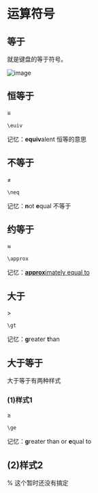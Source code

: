 # 运算符号

## 等于

就是键盘的等于符号。

![image](assets/image-20231206195214-xm8tkmv.png)

## 恒等于

$\equiv$      

`\euiv`        

记忆：**equiv**alent 恒等的意思


## 不等于

$\neq$                

`\neq`         

记忆：**n**ot **e**qual   不等于


## 约等于

$\approx$                

`\approx`    

记忆：<u>**approx**</u>​<u>imately equal to</u>


## 大于

$\gt$          

`\gt`           

记忆：**g**reater **t**han


## 大于等于

大于等于有两种样式

### (1)样式1

$\ge$   

`\ge`           

记忆：**g**reater than or **e**qual to

## (2)样式2
% 这个暂时还没有搞定
